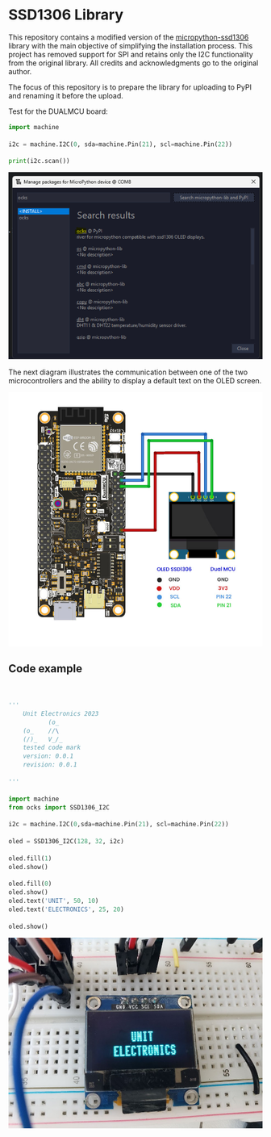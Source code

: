 # SSD1306 Library

This repository contains a modified version of the [micropython-ssd1306](https://github.com/stlehmann/micropython-ssd1306/tree/master?tab=readme-ov-file) library with the main objective of simplifying the installation process. This project has removed support for SPI and retains only the I2C functionality from the original library. All credits and acknowledgments go to the original author.

The focus of this repository is to prepare the library for uploading to PyPI and renaming it before the upload.

Test for the DUALMCU board:

```python
import machine

i2c = machine.I2C(0, sda=machine.Pin(21), scl=machine.Pin(22))

print(i2c.scan())
```
![thonny install](https://raw.githubusercontent.com/Cesarbautista10/ISE_SSD1306/main/Images/ins.png)


The next diagram illustrates the communication between one of the two microcontrollers and the ability to display a default text on the OLED screen.

![](https://raw.githubusercontent.com/Cesarbautista10/ISE_SSD1306/main/Images/OLED1.jpg)

## Code example

```py


'''
    Unit Electronics 2023
           (o_
    (o_    //\
    (/)_   V_/_ 
    tested code mark
    version: 0.0.1
    revision: 0.0.1

'''

import machine
from ocks import SSD1306_I2C

i2c = machine.I2C(0,sda=machine.Pin(21), scl=machine.Pin(22))

oled = SSD1306_I2C(128, 32, i2c)

oled.fill(1)
oled.show()

oled.fill(0)
oled.show()
oled.text('UNIT', 50, 10)
oled.text('ELECTRONICS', 25, 20)

oled.show()
```

![](https://raw.githubusercontent.com/Cesarbautista10/ISE_SSD1306/main/Images/oled.jpg)